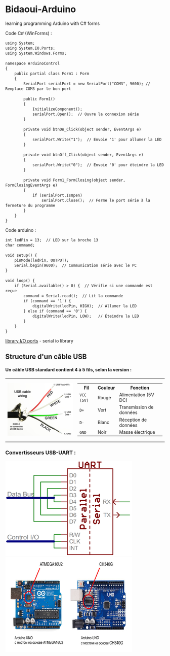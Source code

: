 # Bidaoui-Arduino
learning programming Arduino with C# forms

Code C# (WinForms) :
```
using System;
using System.IO.Ports;
using System.Windows.Forms;

namespace ArduinoControl
{
    public partial class Form1 : Form
    {
        SerialPort serialPort = new SerialPort("COM3", 9600); // Remplace COM3 par le bon port

        public Form1()
        {
            InitializeComponent();
            serialPort.Open();  // Ouvre la connexion série
        }

        private void btnOn_Click(object sender, EventArgs e)
        {
            serialPort.Write("1");  // Envoie '1' pour allumer la LED
        }

        private void btnOff_Click(object sender, EventArgs e)
        {
            serialPort.Write("0");  // Envoie '0' pour éteindre la LED
        }

        private void Form1_FormClosing(object sender, FormClosingEventArgs e)
        {
            if (serialPort.IsOpen)
                serialPort.Close();  // Ferme le port série à la fermeture du programme
        }
    }
}

```
Code arduino : 
```
int ledPin = 13;  // LED sur la broche 13
char command;  

void setup() {
    pinMode(ledPin, OUTPUT);
    Serial.begin(9600);  // Communication série avec le PC
}

void loop() {
    if (Serial.available() > 0) {  // Vérifie si une commande est reçue
        command = Serial.read();  // Lit la commande
        if (command == '1') {
            digitalWrite(ledPin, HIGH);  // Allumer la LED
        } else if (command == '0') {
            digitalWrite(ledPin, LOW);   // Éteindre la LED
        }
    }
}

```

[library I/O ports](https://learn.microsoft.com/en-us/dotnet/api/system.io.ports.serialport?view=net-9.0-pp) - serial io library



## Structure d'un câble USB

####  Un câble USB standard contient 4 à 5 fils, selon la version :
<table>
    <tr>
        <td><img src="image_2025-03-12_075322231.png" alt="Schéma Arduino" width="400"></td>
        <td>
            <table >
                    <tr>
                        <th>Fil</th>
                        <th>Couleur</th>
                        <th>Fonction</th>
                    </tr>
                    <tr>
                        <td><code>VCC (5V)</code></td>
                        <td>Rouge</td>
                        <td>Alimentation (5V DC)</td>
                    </tr>
                    <tr>
                        <td><code>D+</code></td>
                        <td>Vert</td>
                        <td>Transmission de données</td>
                    </tr>
                    <tr>
                        <td><code>D-</code></td>
                        <td>Blanc</td>
                        <td>Réception de données</td>
                    </tr>
                    <tr>
                        <td><code>GND</code></td>
                        <td>Noir</td>
                        <td>Masse électrique</td>
                    </tr>
            </table>
        </td>
    </tr>
</table>


### Convertisseurs USB-UART :
<div>
<img src="image_2025-03-12_044107297.png" width="400" height="300">
<img src="image_2025-03-12_050647562.png" width="400" height="300">
<div>
